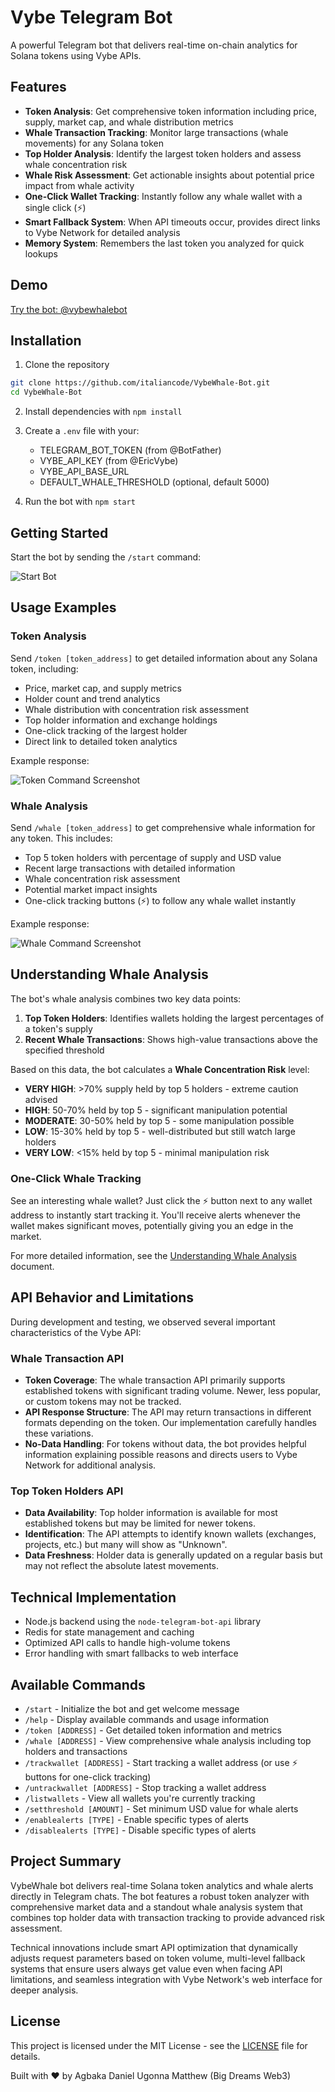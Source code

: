 # Vybe Telegram Bot

A powerful Telegram bot that delivers real-time on-chain analytics for Solana tokens using Vybe APIs.

## Features

- **Token Analysis**: Get comprehensive token information including price, supply, market cap, and whale distribution metrics
- **Whale Transaction Tracking**: Monitor large transactions (whale movements) for any Solana token
- **Top Holder Analysis**: Identify the largest token holders and assess whale concentration risk
- **Whale Risk Assessment**: Get actionable insights about potential price impact from whale activity
- **One-Click Wallet Tracking**: Instantly follow any whale wallet with a single click (⚡)
- **Smart Fallback System**: When API timeouts occur, provides direct links to Vybe Network for detailed analysis
- **Memory System**: Remembers the last token you analyzed for quick lookups

## Demo

[Try the bot: @vybewhalebot](https://t.me/vybewhalebot)

## Installation

1. Clone the repository

```bash
git clone https://github.com/italiancode/VybeWhale-Bot.git
cd VybeWhale-Bot
```

2. Install dependencies with `npm install`

3. Create a `.env` file with your:

   - TELEGRAM_BOT_TOKEN (from @BotFather)
   - VYBE_API_KEY (from @EricVybe)
   - VYBE_API_BASE_URL
   - DEFAULT_WHALE_THRESHOLD (optional, default 5000)

4. Run the bot with `npm start`

## Getting Started

Start the bot by sending the `/start` command:

![Start Bot](./public/start%20bot.png)

## Usage Examples

### Token Analysis

Send `/token [token_address]` to get detailed information about any Solana token, including:

- Price, market cap, and supply metrics
- Holder count and trend analytics
- Whale distribution with concentration risk assessment
- Top holder information and exchange holdings
- One-click tracking of the largest holder
- Direct link to detailed token analytics

Example response:

![Token Command Screenshot](./public/token.png)

### Whale Analysis

Send `/whale [token_address]` to get comprehensive whale information for any token. This includes:

- Top 5 token holders with percentage of supply and USD value
- Recent large transactions with detailed information
- Whale concentration risk assessment
- Potential market impact insights
- One-click tracking buttons (⚡) to follow any whale wallet instantly

Example response:

![Whale Command Screenshot](./public/whale.png)

## Understanding Whale Analysis

The bot's whale analysis combines two key data points:

1. **Top Token Holders**: Identifies wallets holding the largest percentages of a token's supply
2. **Recent Whale Transactions**: Shows high-value transactions above the specified threshold

Based on this data, the bot calculates a **Whale Concentration Risk** level:
- **VERY HIGH**: >70% supply held by top 5 holders - extreme caution advised
- **HIGH**: 50-70% held by top 5 - significant manipulation potential
- **MODERATE**: 30-50% held by top 5 - some manipulation possible
- **LOW**: 15-30% held by top 5 - well-distributed but still watch large holders
- **VERY LOW**: <15% held by top 5 - minimal manipulation risk

### One-Click Whale Tracking

See an interesting whale wallet? Just click the ⚡ button next to any wallet address to instantly start tracking it. You'll receive alerts whenever the wallet makes significant moves, potentially giving you an edge in the market.

For more detailed information, see the [Understanding Whale Analysis](Understanding-Whale-Analysis.md) document.

## API Behavior and Limitations

During development and testing, we observed several important characteristics of the Vybe API:

### Whale Transaction API

- **Token Coverage**: The whale transaction API primarily supports established tokens with significant trading volume. Newer, less popular, or custom tokens may not be tracked.
- **API Response Structure**: The API may return transactions in different formats depending on the token. Our implementation carefully handles these variations.
- **No-Data Handling**: For tokens without data, the bot provides helpful information explaining possible reasons and directs users to Vybe Network for additional analysis.

### Top Token Holders API

- **Data Availability**: Top holder information is available for most established tokens but may be limited for newer tokens.
- **Identification**: The API attempts to identify known wallets (exchanges, projects, etc.) but many will show as "Unknown".
- **Data Freshness**: Holder data is generally updated on a regular basis but may not reflect the absolute latest movements.

## Technical Implementation

- Node.js backend using the `node-telegram-bot-api` library
- Redis for state management and caching
- Optimized API calls to handle high-volume tokens
- Error handling with smart fallbacks to web interface

## Available Commands

- `/start` - Initialize the bot and get welcome message
- `/help` - Display available commands and usage information
- `/token [ADDRESS]` - Get detailed token information and metrics
- `/whale [ADDRESS]` - View comprehensive whale analysis including top holders and transactions
- `/trackwallet [ADDRESS]` - Start tracking a wallet address (or use ⚡ buttons for one-click tracking)
- `/untrackwallet [ADDRESS]` - Stop tracking a wallet address
- `/listwallets` - View all wallets you're currently tracking
- `/setthreshold [AMOUNT]` - Set minimum USD value for whale alerts
- `/enablealerts [TYPE]` - Enable specific types of alerts
- `/disablealerts [TYPE]` - Disable specific types of alerts

## Project Summary

VybeWhale bot delivers real-time Solana token analytics and whale alerts directly in Telegram chats. The bot features a robust token analyzer with comprehensive market data and a standout whale analysis system that combines top holder data with transaction tracking to provide advanced risk assessment.

Technical innovations include smart API optimization that dynamically adjusts request parameters based on token volume, multi-level fallback systems that ensure users always get value even when facing API limitations, and seamless integration with Vybe Network's web interface for deeper analysis.

## License

This project is licensed under the MIT License - see the [LICENSE](LICENSE) file for details.

Built with ❤️ by Agbaka Daniel Ugonna Matthew (Big Dreams Web3)
